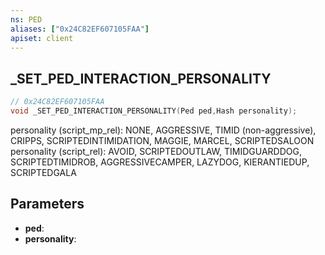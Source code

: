 ```yaml
---
ns: PED
aliases: ["0x24C82EF607105FAA"]
apiset: client
---
```

## _SET_PED_INTERACTION_PERSONALITY

```c
// 0x24C82EF607105FAA
void _SET_PED_INTERACTION_PERSONALITY(Ped ped,Hash personality);
```

personality (script_mp_rel): NONE, AGGRESSIVE, TIMID (non-aggressive), CRIPPS, SCRIPTEDINTIMIDATION, MAGGIE, MARCEL, SCRIPTEDSALOON
personality (script_rel): AVOID, SCRIPTEDOUTLAW, TIMIDGUARDDOG, SCRIPTEDTIMIDROB, AGGRESSIVECAMPER, LAZYDOG, KIERANTIEDUP, SCRIPTEDGALA

## Parameters
* **ped**:
* **personality**: